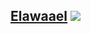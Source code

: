 <h2>
<a href="https://elawaael.net/">Elawaael</a
</h2>
    
<img src="https://i.ibb.co/1nDC5Kc/download.jpg" />
